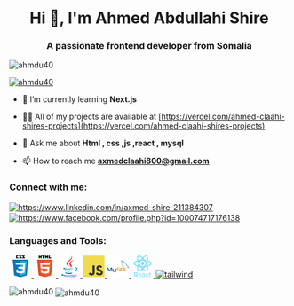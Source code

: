 <h1 align="center">Hi 👋, I'm Ahmed Abdullahi Shire</h1>
<h3 align="center">A passionate frontend developer from Somalia</h3>

<p align="left"> <img src="https://komarev.com/ghpvc/?username=ahmdu40&label=Profile%20views&color=0e75b6&style=flat" alt="ahmdu40" /> </p>

<p align="left"> <a href="https://github.com/ryo-ma/github-profile-trophy"><img src="https://github-profile-trophy.vercel.app/?username=ahmdu40" alt="ahmdu40" /></a> </p>

- 🌱 I’m currently learning **Next.js**

- 👨‍💻 All of my projects are available at [https://vercel.com/ahmed-claahi-shires-projects](https://vercel.com/ahmed-claahi-shires-projects)

- 💬 Ask me about **Html , css ,js ,react , mysql**

- 📫 How to reach me **axmedclaahi800@gmail.com**

<h3 align="left">Connect with me:</h3>
<p align="left">
<a href="https://linkedin.com/in/https://www.linkedin.com/in/axmed-shire-211384307" target="blank"><img align="center" src="https://raw.githubusercontent.com/rahuldkjain/github-profile-readme-generator/master/src/images/icons/Social/linked-in-alt.svg" alt="https://www.linkedin.com/in/axmed-shire-211384307" height="30" width="40" /></a>
<a href="https://fb.com/https://www.facebook.com/profile.php?id=100074717176138" target="blank"><img align="center" src="https://raw.githubusercontent.com/rahuldkjain/github-profile-readme-generator/master/src/images/icons/Social/facebook.svg" alt="https://www.facebook.com/profile.php?id=100074717176138" height="30" width="40" /></a>
</p>

<h3 align="left">Languages and Tools:</h3>
<p align="left"> <a href="https://www.w3schools.com/css/" target="_blank" rel="noreferrer"> <img src="https://raw.githubusercontent.com/devicons/devicon/master/icons/css3/css3-original-wordmark.svg" alt="css3" width="40" height="40"/> </a> <a href="https://www.w3.org/html/" target="_blank" rel="noreferrer"> <img src="https://raw.githubusercontent.com/devicons/devicon/master/icons/html5/html5-original-wordmark.svg" alt="html5" width="40" height="40"/> </a> <a href="https://www.java.com" target="_blank" rel="noreferrer"> <img src="https://raw.githubusercontent.com/devicons/devicon/master/icons/java/java-original.svg" alt="java" width="40" height="40"/> </a> <a href="https://developer.mozilla.org/en-US/docs/Web/JavaScript" target="_blank" rel="noreferrer"> <img src="https://raw.githubusercontent.com/devicons/devicon/master/icons/javascript/javascript-original.svg" alt="javascript" width="40" height="40"/> </a> <a href="https://www.mysql.com/" target="_blank" rel="noreferrer"> <img src="https://raw.githubusercontent.com/devicons/devicon/master/icons/mysql/mysql-original-wordmark.svg" alt="mysql" width="40" height="40"/> </a> <a href="https://reactjs.org/" target="_blank" rel="noreferrer"> <img src="https://raw.githubusercontent.com/devicons/devicon/master/icons/react/react-original-wordmark.svg" alt="react" width="40" height="40"/> </a> <a href="https://tailwindcss.com/" target="_blank" rel="noreferrer"> <img src="https://www.vectorlogo.zone/logos/tailwindcss/tailwindcss-icon.svg" alt="tailwind" width="40" height="40"/> </a> </p>

<p><img align="left" src="https://github-readme-stats.vercel.app/api/top-langs?username=ahmdu40&show_icons=true&locale=en&layout=compact" alt="ahmdu40" /></p>

<p>&nbsp;<img align="center" src="https://github-readme-stats.vercel.app/api?username=ahmdu40&show_icons=true&locale=en" alt="ahmdu40" /></p>
